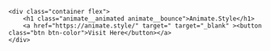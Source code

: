 <!DOCTYPE html>
<html lang="en">
<head>
    <meta charset="UTF-8">
    <meta http-equiv="X-UA-Compatible" content="IE=edge">
    <meta name="viewport" content="width=device-width, initial-scale=1.0">
    <link rel="stylesheet" href="https://cdnjs.cloudflare.com/ajax/libs/animate.css/4.1.1/animate.min.css"/>
    <link href="https://fonts.googleapis.com/css2?family=Montserrat&display=swap" rel="stylesheet">
    <link rel="stylesheet" href="style.css">
    <title>Animate.style</title>
</head>
<body>
    
    <div class="container flex">
        <h1 class="animate__animated animate__bounce">Animate.Style</h1>
        <a href="https://animate.style/" target=" target="_blank" ><button class="btn btn-color">Visit Here</button></a>
    </div>

</body>
</html>
